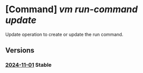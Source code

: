 # [Command] _vm run-command update_

Update operation to create or update the run command.

## Versions

### [2024-11-01](/Resources/mgmt-plane/L3N1YnNjcmlwdGlvbnMve30vcmVzb3VyY2Vncm91cHMve30vcHJvdmlkZXJzL21pY3Jvc29mdC5jb21wdXRlL3ZpcnR1YWxtYWNoaW5lcy97fS9ydW5jb21tYW5kcy97fQ==/2024-11-01.xml) **Stable**

<!-- mgmt-plane /subscriptions/{}/resourcegroups/{}/providers/microsoft.compute/virtualmachines/{}/runcommands/{} 2024-11-01 -->
